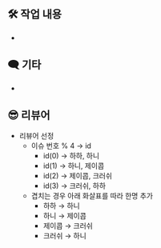 <!-- PR 제목 양식 예시: [LO-N] 회원 기능 도메인 -->

## 🛠️ 작업 내용
-

## 🗨️ 기타
<!-- PR 포인트 혹은 궁금한 점 등등 적어주시면 됩니다. 없으시면 지워주세요 -->
- 

## 😎 리뷰어
<!-- 리뷰어를 지정했으면 지워주세요 -->
- 리뷰어 선정
    - 이슈 번호 % 4 → id
        - id(0) → 하하, 하니
        - id(1) → 하니, 제이콥
        - id(2) → 제이콥, 크러쉬
        - id(3) → 크러쉬, 하하
    - 겹치는 경우 아래 화살표를 따라 한명 추가
        - 하하 → 하니
        - 하니 → 제이콥
        - 제이콥 → 크러쉬
        - 크러쉬 → 하니